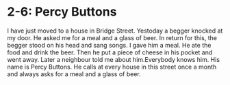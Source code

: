# 2-6: Percy Buttons

I have just moved to a house in Bridge Street. Yestoday a begger knocked at my door. He asked me for a meal and a glass of beer. In return for this, the begger stood on his head and sang songs. I gave him a meal. He ate the food and drink the beer. Then he put a piece of cheese in his pocket and went away. Later a neighbour told me about him.Everybody knows him. His name is Percy Buttons. He calls at every house in this street once a month and always asks for a meal and a glass of beer.
